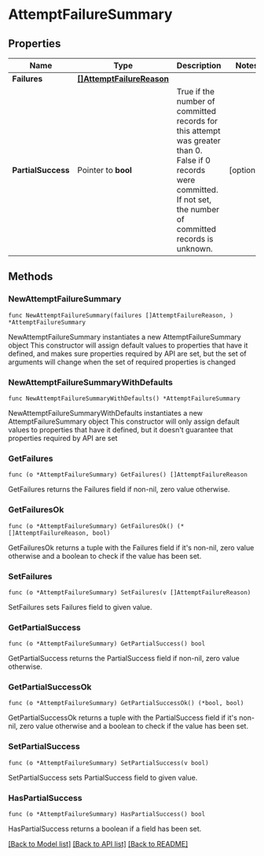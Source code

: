 # AttemptFailureSummary

## Properties

Name | Type | Description | Notes
------------ | ------------- | ------------- | -------------
**Failures** | [**[]AttemptFailureReason**](AttemptFailureReason.md) |  | 
**PartialSuccess** | Pointer to **bool** | True if the number of committed records for this attempt was greater than 0. False if 0 records were committed. If not set, the number of committed records is unknown. | [optional] 

## Methods

### NewAttemptFailureSummary

`func NewAttemptFailureSummary(failures []AttemptFailureReason, ) *AttemptFailureSummary`

NewAttemptFailureSummary instantiates a new AttemptFailureSummary object
This constructor will assign default values to properties that have it defined,
and makes sure properties required by API are set, but the set of arguments
will change when the set of required properties is changed

### NewAttemptFailureSummaryWithDefaults

`func NewAttemptFailureSummaryWithDefaults() *AttemptFailureSummary`

NewAttemptFailureSummaryWithDefaults instantiates a new AttemptFailureSummary object
This constructor will only assign default values to properties that have it defined,
but it doesn't guarantee that properties required by API are set

### GetFailures

`func (o *AttemptFailureSummary) GetFailures() []AttemptFailureReason`

GetFailures returns the Failures field if non-nil, zero value otherwise.

### GetFailuresOk

`func (o *AttemptFailureSummary) GetFailuresOk() (*[]AttemptFailureReason, bool)`

GetFailuresOk returns a tuple with the Failures field if it's non-nil, zero value otherwise
and a boolean to check if the value has been set.

### SetFailures

`func (o *AttemptFailureSummary) SetFailures(v []AttemptFailureReason)`

SetFailures sets Failures field to given value.


### GetPartialSuccess

`func (o *AttemptFailureSummary) GetPartialSuccess() bool`

GetPartialSuccess returns the PartialSuccess field if non-nil, zero value otherwise.

### GetPartialSuccessOk

`func (o *AttemptFailureSummary) GetPartialSuccessOk() (*bool, bool)`

GetPartialSuccessOk returns a tuple with the PartialSuccess field if it's non-nil, zero value otherwise
and a boolean to check if the value has been set.

### SetPartialSuccess

`func (o *AttemptFailureSummary) SetPartialSuccess(v bool)`

SetPartialSuccess sets PartialSuccess field to given value.

### HasPartialSuccess

`func (o *AttemptFailureSummary) HasPartialSuccess() bool`

HasPartialSuccess returns a boolean if a field has been set.


[[Back to Model list]](../README.md#documentation-for-models) [[Back to API list]](../README.md#documentation-for-api-endpoints) [[Back to README]](../README.md)


